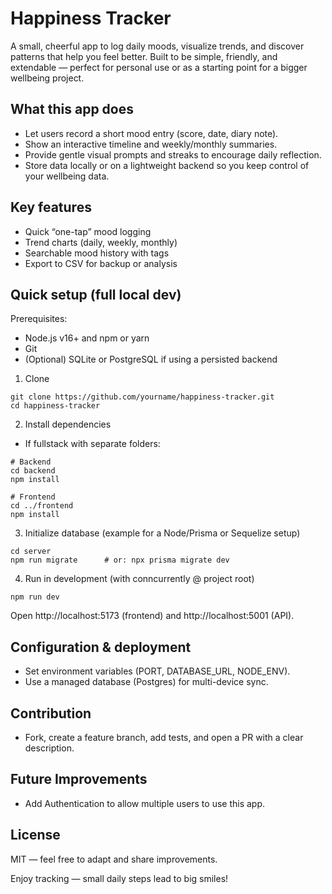# Happiness Tracker

A small, cheerful app to log daily moods, visualize trends, and discover patterns that help you feel better. Built to be simple, friendly, and extendable — perfect for personal use or as a starting point for a bigger wellbeing project.

## What this app does
- Let users record a short mood entry (score, date, diary note).
- Show an interactive timeline and weekly/monthly summaries.
- Provide gentle visual prompts and streaks to encourage daily reflection.
- Store data locally or on a lightweight backend so you keep control of your wellbeing data.

## Key features
- Quick “one-tap” mood logging
- Trend charts (daily, weekly, monthly)
- Searchable mood history with tags
- Export to CSV for backup or analysis

## Quick setup (full local dev)
Prerequisites:
- Node.js v16+ and npm or yarn
- Git
- (Optional) SQLite or PostgreSQL if using a persisted backend

1. Clone
```
git clone https://github.com/yourname/happiness-tracker.git
cd happiness-tracker
```

2. Install dependencies
- If fullstack with separate folders:
```
# Backend
cd backend
npm install

# Frontend
cd ../frontend
npm install
```


3. Initialize database (example for a Node/Prisma or Sequelize setup)
```
cd server
npm run migrate      # or: npx prisma migrate dev
```

4. Run in development (with conncurrently @ project root)
```
npm run dev
```
Open http://localhost:5173 (frontend) and http://localhost:5001 (API).


## Configuration & deployment
- Set environment variables (PORT, DATABASE_URL, NODE_ENV).
- Use a managed database (Postgres) for multi-device sync.

## Contribution
- Fork, create a feature branch, add tests, and open a PR with a clear description.

## Future Improvements
- Add Authentication to allow multiple users to use this app.

## License
MIT — feel free to adapt and share improvements.

Enjoy tracking — small daily steps lead to big smiles!
